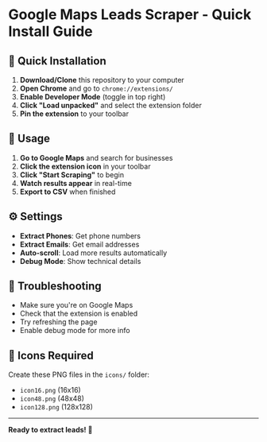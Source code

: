 # Google Maps Leads Scraper - Quick Install Guide

## 🚀 Quick Installation

1. **Download/Clone** this repository to your computer
2. **Open Chrome** and go to `chrome://extensions/`
3. **Enable Developer Mode** (toggle in top right)
4. **Click "Load unpacked"** and select the extension folder
5. **Pin the extension** to your toolbar

## 📍 Usage

1. **Go to Google Maps** and search for businesses
2. **Click the extension icon** in your toolbar
3. **Click "Start Scraping"** to begin
4. **Watch results appear** in real-time
5. **Export to CSV** when finished

## ⚙️ Settings

- **Extract Phones**: Get phone numbers
- **Extract Emails**: Get email addresses
- **Auto-scroll**: Load more results automatically
- **Debug Mode**: Show technical details

## 🔧 Troubleshooting

- Make sure you're on Google Maps
- Check that the extension is enabled
- Try refreshing the page
- Enable debug mode for more info

## 📱 Icons Required

Create these PNG files in the `icons/` folder:
- `icon16.png` (16x16)
- `icon48.png` (48x48)
- `icon128.png` (128x128)

---

**Ready to extract leads! 🎯**
